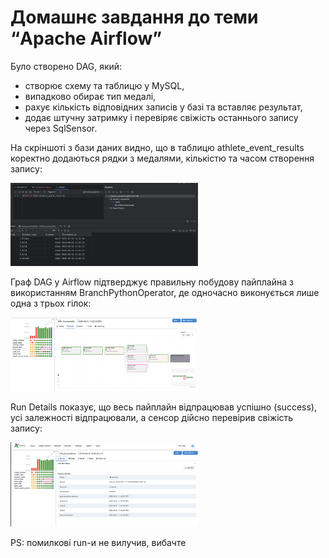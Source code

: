 # Домашнє завдання до теми “Apache Airflow”

Було створено DAG, який:

 - створює схему та таблицю у MySQL,
 - випадково обирає тип медалі,
 - рахує кількість відповідних записів у базі та вставляє результат,
 - додає штучну затримку і перевіряє свіжість останнього запису через SqlSensor.

На скріншоті з бази даних видно, що в таблицю athlete_event_results коректно додаються рядки з медалями, кількістю та часом створення запису:

<a href="db.png">
  <img src="db.png" width="300" />
</a>

Граф DAG у Airflow підтверджує правильну побудову пайплайна з використанням BranchPythonOperator, де одночасно виконується лише одна з трьох гілок:

<a href="graph.png">
  <img src="graph.png" width="300" />
</a>

Run Details показує, що весь пайплайн відпрацював успішно (success), усі залежності відпрацювали, а сенсор дійсно перевірив свіжість запису:

<a href="details.png">
  <img src="details.png" width="300" />
</a>

PS: помилкові run-и не вилучив, вибачте